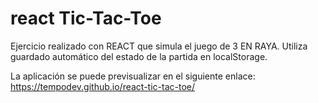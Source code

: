 # react Tic-Tac-Toe

Ejercicio realizado con REACT que simula el juego de 3 EN RAYA. Utiliza guardado automático del estado de la partida en localStorage.

La aplicación se puede previsualizar en el siguiente enlace: https://tempodev.github.io/react-tic-tac-toe/
